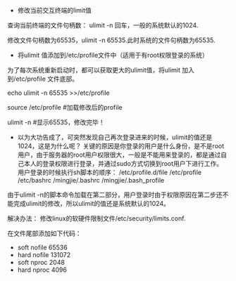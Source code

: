 - 修改当前交互终端的limit值 

查询当前终端的文件句柄数： ulimit -n 回车，一般的系统默认的1024. 

修改文件句柄数为65535，ulimit -n 65535.此时系统的文件句柄数为65535. 
- 将ulimit 值添加到/etc/profile文件中（适用于有root权限登录的系统） 

为了每次系统重新启动时，都可以获取更大的ulimit值，将ulimit 加入到/etc/profile 文件底部。 

echo ulimit -n 65535 >>/etc/profile 

source /etc/profile    #加载修改后的profile 

ulimit -n     #显示65535，修改完毕！

- 以为大功告成了，可突然发现自己再次登录进来的时候，ulimit的值还是1024，这是为什么呢？ 
关键的原因是你登录的用户是什么身份，是不是root用户，由于服务器的root用户权限很大，一般是不能用来登录的，都是通过自己本人的登录权限进行登录，并通过sudo方式切换到root用户下进行工作。 用户登录的时候执行sh脚本的顺序： 
/etc/profile.d/file 
/etc/profile 
/etc/bashrc 
/mingjie/.bashrc 
/mingjie/.bash_profile 

由于ulimit -n的脚本命令加载在第二部分，用户登录时由于权限原因在第二步还不能完成ulimit的修改，所以ulimit的值还是系统默认的1024。 

解决办法： 
修改linux的软硬件限制文件/etc/security/limits.conf. 

在文件尾部添加如下代码： 
* soft nofile 65536
* hard nofile 131072
* soft nproc 2048
* hard nproc 4096